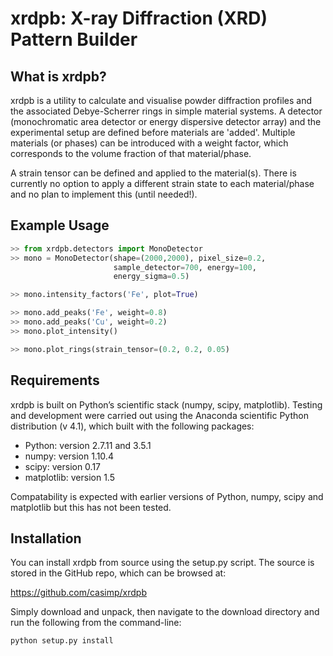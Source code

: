 xrdpb: X-ray Diffraction (XRD) Pattern Builder
==============================================

What is xrdpb?
--------------

xrdpb is a utility to calculate and visualise powder diffraction profiles and the associated Debye-Scherrer rings in simple material systems. A detector (monochromatic area detector or energy dispersive detector array) and the experimental setup are defined before materials are 'added'. Multiple materials (or phases) can be introduced with a weight factor, which corresponds to the volume fraction of that material/phase.

A strain tensor can be defined and applied to the material(s). There is currently no option to apply a different strain state to each material/phase and no plan to implement this (until needed!).


Example Usage
-------------
```python
>> from xrdpb.detectors import MonoDetector
>> mono = MonoDetector(shape=(2000,2000), pixel_size=0.2, 
                       sample_detector=700, energy=100, 
                       energy_sigma=0.5)
```

```python
>> mono.intensity_factors('Fe', plot=True)
```

```python
>> mono.add_peaks('Fe', weight=0.8)
>> mono.add_peaks('Cu', weight=0.2)
>> mono.plot_intensity()
```

```python
>> mono.plot_rings(strain_tensor=(0.2, 0.2, 0.05)
```

Requirements
------------

xrdpb is built on Python’s scientific stack (numpy, scipy, matplotlib). Testing and development were carried out using the Anaconda scientific Python distribution (v 4.1), which built with the following packages:

-	Python: version 2.7.11 and 3.5.1
-	numpy: version 1.10.4
-	scipy: version 0.17
-	matplotlib: version 1.5

Compatability is expected with earlier versions of Python, numpy, scipy and matplotlib but this has not been tested.

Installation
------------

You can install xrdpb from source using the setup.py script. The source is stored in the GitHub repo, which can be browsed at:

https://github.com/casimp/xrdpb

Simply download and unpack, then navigate to the download directory and run the following from the command-line:

```
python setup.py install
```
